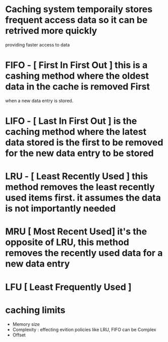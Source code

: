 # Caching system temporaily stores frequent access data so it can be retrived more quickly
providing faster access to data

# FIFO - [ First In First Out ] this is a cashing method where the oldest data in the cache is removed First
when a new data entry is stored.

# LIFO - [ Last In First Out ] is the caching method where the latest data stored is the first to be removed for the new data entry to be stored

# LRU - [ Least Recently Used ] this method removes the least recently used items first. it assumes the data is not importantly needed

# MRU [ Most Recent Used] it's the opposite of LRU, this method removes the recently used data for a new data entry

# LFU [ Least Frequently Used ] 

## 
# caching limits
- Memory size
- Complexity : effecting evition policies like LRU, FIFO can be Complex
- Offset 
